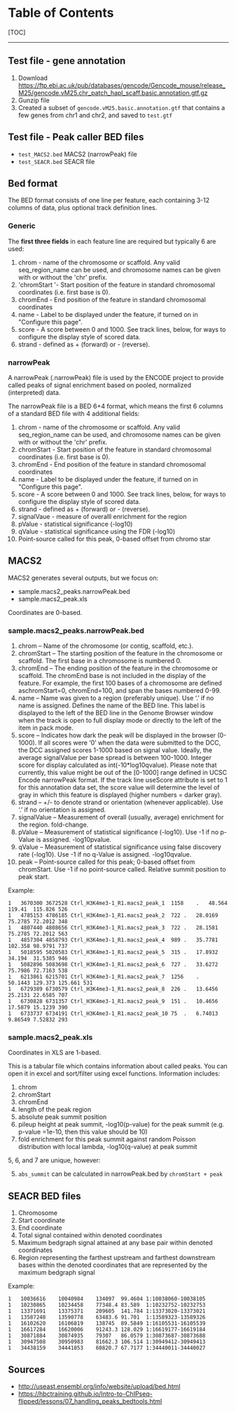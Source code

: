 # Table of Contents

[TOC]

----

## Test file - gene annotation



1. Download https://ftp.ebi.ac.uk/pub/databases/gencode/Gencode_mouse/release_M25/gencode.vM25.chr_patch_hapl_scaff.basic.annotation.gtf.gz
2. Gunzip file
3. Created a subset of  `gencode.vM25.basic.annotation.gtf` that contains a few genes from chr1 and chr2, and saved to `test.gtf`



## Test file - Peak caller BED files

* `test_MACS2.bed` MACS2 (narrowPeak) file
* `test_SEACR.bed` SEACR file



## Bed format
The BED format consists of one line per feature, each containing 3-12 columns of data, plus optional track definition lines.

### Generic

The **first three fields** in each feature line are required but typically 6 are used:

1. chrom - name of the chromosome or scaffold. Any valid seq_region_name can be used, and chromosome names can be given with or without the 'chr' prefix.
2. 'chromStart '- Start position of the feature in standard chromosomal coordinates (i.e. first base is 0).
3. chromEnd - End position of the feature in standard chromosomal coordinates
4. name - Label to be displayed under the feature, if turned on in "Configure this page".
5. score - A score between 0 and 1000. See track lines, below, for ways to configure the display style of scored data.
6. strand - defined as + (forward) or - (reverse).

### narrowPeak

A narrowPeak (.narrowPeak) file is used by the ENCODE project to provide called peaks of signal enrichment based on pooled, normalized (interpreted) data. 

The narrowPeak file is a BED 6+4 format, which means the first 6 columns of a standard BED file with 4 additional fields:

1. chrom - name of the chromosome or scaffold. Any valid seq_region_name can be used, and chromosome names can be given with or without the 'chr' prefix.
2. chromStart - Start position of the feature in standard chromosomal coordinates (i.e. first base is 0).
3. chromEnd - End position of the feature in standard chromosomal coordinates
4. name - Label to be displayed under the feature, if turned on in "Configure this page".
5. score - A score between 0 and 1000. See track lines, below, for ways to configure the display style of scored data.
6. strand - defined as + (forward) or - (reverse).
7. signalVaue - measure of  overalll enrichment for the region
8. pValue - statistical significance (-log10)
9. qValue - statistical significance using the FDR (-log10)
10. Point-source called for this peak, 0-based offset from chromo star

## MACS2

MACS2 generates several outputs, but we focus on:

* sample.macs2_peaks.narrowPeak.bed
* sample.macs2_peak.xls

Coordinates are 0-based.

### sample.macs2_peaks.narrowPeak.bed

1. chrom – Name of the chromosome (or contig, scaffold, etc.).
2. chromStart – The starting position of the feature in the chromosome or scaffold. The first base in a chromosome is numbered 0.
3. chromEnd – The ending position of the feature in the chromosome or scaffold. The chromEnd base is not included in the display of the feature. For example, the first 100 bases of a chromosome are defined aschromStart=0, chromEnd=100, and span the bases numbered 0-99.
4. name – Name was given to a region (preferably unique). Use ‘.’ if no name is assigned. Defines the name of the BED line. This label is displayed to the left of the BED line in the Genome Browser window when the track is open to full display mode or directly to the left of the item in pack mode.
5. score – Indicates how dark the peak will be displayed in the browser (0-1000). If all scores were ‘0’ when the data were submitted to the DCC, the DCC assigned scores 1-1000 based on signal value. Ideally, the average signalValue per base spread is between 100-1000. Integer score for display calculated as int(-10*log10qvalue). Please note that currently, this value might be out of the [0-1000] range defined in UCSC Encode narrowPeak format. If the track line useScore attribute is set to 1 for this annotation data set, the score value will determine the level of gray in which this feature is displayed (higher numbers = darker gray).
6. strand – +/- to denote strand or orientation (whenever applicable). Use ‘.’ if no orientation is assigned.
7. signalValue – Measurement of overall (usually, average) enrichment for the region. fold-change.
8. pValue – Measurement of statistical significance (-log10). Use -1 if no p-Value is assigned. -log10pvalue.
9. qValue – Measurement of statistical significance using false discovery rate (-log10). Use -1 if no q-Value is assigned. -log10qvalue.
10. peak – Point-source called for this peak; 0-based offset from chromStart. Use -1 if no point-source called. Relative summit position to peak start.

Example:

```
1	3670300	3672528	Ctrl_H3K4me3-1_R1.macs2_peak_1	1158	.	48.564	119.41	115.826	526
1	4785153	4786185	Ctrl_H3K4me3-1_R1.macs2_peak_2	722	.	28.0169	75.2785	72.2012	348
1	4807440	4808656	Ctrl_H3K4me3-1_R1.macs2_peak_3	722	.	28.1581	75.2785	72.2012	563
1	4857304	4858793	Ctrl_H3K4me3-1_R1.macs2_peak_4	989	.	35.7781	102.358	98.9791	737
1	5018595	5020583	Ctrl_H3K4me3-1_R1.macs2_peak_5	315	.	17.8932	34.194	31.5385	946
1	5082896	5083698	Ctrl_H3K4me3-1_R1.macs2_peak_6	727	.	33.6272	75.7986	72.7163	538
1	6213861	6215701	Ctrl_H3K4me3-1_R1.macs2_peak_7	1256	.	50.1443	129.373	125.661	531
1	6729389	6730579	Ctrl_H3K4me3-1_R1.macs2_peak_8	226	.	13.6456	25.2131	22.6585	707
1	6730828	6731357	Ctrl_H3K4me3-1_R1.macs2_peak_9	151	.	10.4656	17.5879	15.1239	390
1	6733737	6734191	Ctrl_H3K4me3-1_R1.macs2_peak_10	75	.	6.74013	9.86549	7.52832	293
```


### sample.macs2_peak.xls

Coordinates in XLS are 1-based.

This is a tabular file which contains information about called peaks. You can open it in excel and sort/filter using excel functions. Information includes:

1. chrom
2. chromStart
3. chromEnd
4. length of the peak region
5. absolute peak summit position 
6. pileup height at peak summit, -log10(p-value) for the peak summit (e.g. p-value =1e-10, then this value should be 10)
7. fold enrichment for this peak summit against random Poisson distribution with local lambda, -log10(q-value) at peak summit

5, 6, and 7 are unique, however:

5. `abs_summit` can be calculated in narrowPeak.bed by `chromStart + peak`


## SEACR BED files

1. Chromosome
2. Start coordinate
3. End coordinate
4. Total signal contained within denoted coordinates
5. Maximum bedgraph signal attained at any base pair within denoted coordinates
6. Region representing the farthest upstream and farthest downstream bases within the denoted coordinates that are represented by the maximum bedgraph signal

Example:

```
1	10036616	10040984	134097	99.4604	1:10038060-10038105
1	10230865	10234458	77348.4	83.589	1:10232752-10232753
1	13371691	13375371	209605	141.784	1:13373020-13373021
1	13587248	13590778	63483.6	91.701	1:13589323-13589326
1	16102620	16106819	138745	89.5849	1:16105531-16105539
1	16617284	16620006	91243.3	128.029	1:16619177-16619184
1	30871884	30874935	79307	86.0579	1:30873687-30873688
1	30947508	30950983	81662.3	106.514	1:30949412-30949413
1	34438159	34441053	60820.7	67.7177	1:34440011-34440027
```



## Sources
* http://useast.ensembl.org/info/website/upload/bed.html
* https://hbctraining.github.io/Intro-to-ChIPseq-flipped/lessons/07_handling_peaks_bedtools.html
